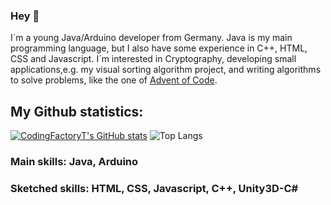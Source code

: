 ### Hey 👋

I´m a young Java/Arduino developer from Germany. Java is my main programming language, but I also have some experience in C++, HTML, CSS and Javascript. I´m interested in Cryptography, developing small applications,e.g. my visual sorting algorithm project, and writing algorithms to solve problems, like the one of [Advent of Code](https://adventofcode.com).

## My Github statistics:
[![CodingFactoryT's GitHub stats](https://github-readme-stats.vercel.app/api?username=CodingFactoryT&theme=tokyonight)](https://github.com/CodingFactoryT/github-readme-stats)
![Top Langs](https://github-readme-stats.vercel.app/api/top-langs/?username=CodingFactoryT&theme=tokyonight&card_width=1000)

### Main skills: Java, Arduino
### Sketched skills: HTML, CSS, Javascript, C++, Unity3D-C#
